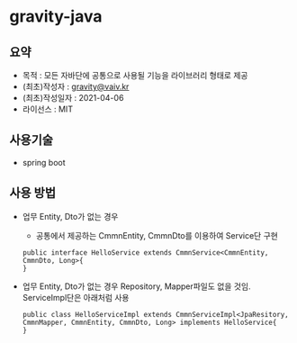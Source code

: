 # gravity-java

## 요약

- 목적 : 모든 자바단에 공통으로 사용될 기능을 라이브러리 형태로 제공
- (최초)작성자 : gravity@vaiv.kr
- (최초)작성일자 : 2021-04-06
- 라이선스 : MIT

## 사용기술

- spring boot

## 사용 방법

- 업무 Entity, Dto가 없는 경우

  - 공통에서 제공하는 CmmnEntity, CmmnDto를 이용하여 Service단 구현

  ```
  public interface HelloService extends CmmnService<CmmnEntity, CmmnDto, Long>{
  }
  ```

- 업무 Entity, Dto가 없는 경우 Repository, Mapper파일도 없을 것임. ServiceImpl단은 아래처럼 사용
  ```
  public class HelloServiceImpl extends CmmnServiceImpl<JpaResitory, CmmnMapper, CmmnEntity, CmmnDto, Long> implements HelloService{
  }
  ```
